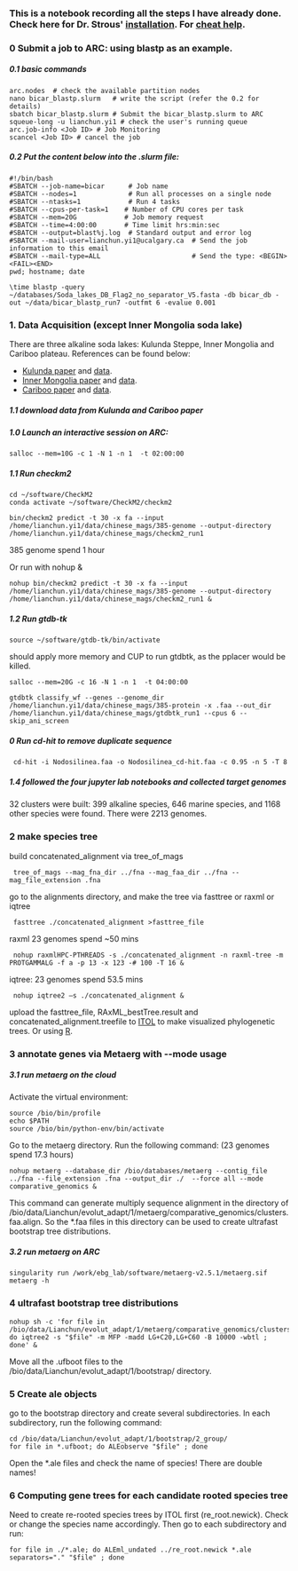 
### This is a notebook recording all the steps I have already done. Check here for Dr. Strous' [installation](https://github.com/kinestetika/cloud-computing-for-microbial-ecology/blob/main/cloud_bio_installs.py). For [cheat help](https://github.com/Wednesdaysama/cheat-sheet/blob/main/cheat%20sheet.md).

### 0 Submit a job to ARC: using blastp as an example.
##### 0.1 basic commands

    arc.nodes  # check the available partition nodes
    nano bicar_blastp.slurm   # write the script (refer the 0.2 for details)  
    sbatch bicar_blastp.slurm # Submit the bicar_blastp.slurm to ARC
    squeue-long -u lianchun.yi1 # check the user's running queue
    arc.job-info <Job ID> # Job Monitoring
    scancel <Job ID> # cancel the job
##### 0.2 Put the content below into the .slurm file:

    #!/bin/bash
    #SBATCH --job-name=bicar      # Job name
    #SBATCH --nodes=1             # Run all processes on a single node
    #SBATCH --ntasks=1            # Run 4 tasks
    #SBATCH --cpus-per-task=1    # Number of CPU cores per task
    #SBATCH --mem=20G            # Job memory request
    #SBATCH --time=4:00:00       # Time limit hrs:min:sec
    #SBATCH --output=blast%j.log  # Standard output and error log
    #SBATCH --mail-user=lianchun.yi1@ucalgary.ca  # Send the job information to this email
    #SBATCH --mail-type=ALL                       # Send the type: <BEGIN><FAIL><END>
    pwd; hostname; date
    
    \time blastp -query ~/databases/Soda_lakes_DB_Flag2_no_separator_V5.fasta -db bicar_db -out ~/data/bicar_blastp_run7 -outfmt 6 -evalue 0.001


### 1. Data Acquisition (except Inner Mongolia soda lake)
There are three alkaline soda lakes: Kulunda Steppe, Inner Mongolia and Cariboo plateau.
References can be found below:

* [Kulunda paper](https://microbiomejournal.biomedcentral.com/articles/10.1186/s40168-018-0548-7#Ack1) and 
[data](https://www.ncbi.nlm.nih.gov/bioproject/PRJNA434545/).
* [Inner Mongolia paper](https://www.frontiersin.org/articles/10.3389/fmicb.2020.01740/full#footnote11) and [data](https://figshare.com/s/9c3cb76f0c9646a30e94).
* [Cariboo paper](https://www.nature.com/articles/s41467-019-12195-5) and [data](https://www.ncbi.nlm.nih.gov/bioproject/?term=PRJNA377096).

##### 1.1 download data from Kulunda and Cariboo paper


##### 1.0 Launch an interactive session on ARC:

    salloc --mem=10G -c 1 -N 1 -n 1  -t 02:00:00


##### 1.1 Run checkm2 

    cd ~/software/CheckM2
    conda activate ~/software/CheckM2/checkm2

    bin/checkm2 predict -t 30 -x fa --input /home/lianchun.yi1/data/chinese_mags/385-genome --output-directory /home/lianchun.yi1/data/chinese_mags/checkm2_run1
385 genome spend 1 hour

Or run with nohup &

    nohup bin/checkm2 predict -t 30 -x fa --input /home/lianchun.yi1/data/chinese_mags/385-genome --output-directory /home/lianchun.yi1/data/chinese_mags/checkm2_run1 &

##### 1.2 Run gtdb-tk    

    source ~/software/gtdb-tk/bin/activate
should apply more memory and CUP to run gtdbtk, as the pplacer would be killed.

    salloc --mem=20G -c 16 -N 1 -n 1  -t 04:00:00

    gtdbtk classify_wf --genes --genome_dir /home/lianchun.yi1/data/chinese_mags/385-protein -x .faa --out_dir /home/lianchun.yi1/data/chinese_mags/gtdbtk_run1 --cpus 6 --skip_ani_screen

##### 0 Run cd-hit to remove duplicate sequence

     cd-hit -i Nodosilinea.faa -o Nodosilinea_cd-hit.faa -c 0.95 -n 5 -T 8

##### 1.4 followed the four jupyter lab notebooks and collected target genomes
32 clusters were built: 399 alkaline species, 646 marine species, and  1168 other species were found.
There were 2213 genomes.

### 2 make species tree 
build concatenated_alignment via tree_of_mags

     tree_of_mags --mag_fna_dir ../fna --mag_faa_dir ../fna --mag_file_extension .fna
go to the alignments directory, and make the tree via fasttree or raxml or iqtree 

     fasttree ./concatenated_alignment >fasttree_file
raxml 23 genomes spend ~50 mins

     nohup raxmlHPC-PTHREADS -s ./concatenated_alignment -n raxml-tree -m PROTGAMMALG -f a -p 13 -x 123 -# 100 -T 16 &
iqtree: 23 genomes spend 53.5 mins

     nohup iqtree2 –s ./concatenated_alignment &
upload the fasttree_file, RAxML_bestTree.result and concatenated_alignment.treefile to [ITOL](https://itol.embl.de/upload.cgi) to make visualized phylogenetic trees. Or using [R](https://posit.cloud/spaces/485061/content/all?sort=name_asc).

### 3 annotate genes via Metaerg with --mode usage
##### 3.1 run metaerg on the cloud
Activate the virtual environment:

    source /bio/bin/profile
    echo $PATH
    source /bio/bin/python-env/bin/activate
Go to the metaerg directory. Run the following command: (23 genomes spend 17.3 hours)

    nohup metaerg --database_dir /bio/databases/metaerg --contig_file ../fna --file_extension .fna --output_dir ./  --force all --mode comparative_genomics &

This command can generate multiply sequence alignment in the directory of /bio/data/Lianchun/evolut_adapt/1/metaerg/comparative_genomics/clusters.faa.align. So the *.faa files in this directory can be used to create ultrafast bootstrap tree distributions.
##### 3.2 run metaerg on ARC
    
    singularity run /work/ebg_lab/software/metaerg-v2.5.1/metaerg.sif metaerg -h
### 4 ultrafast bootstrap tree distributions

    nohup sh -c 'for file in /bio/data/Lianchun/evolut_adapt/1/metaerg/comparative_genomics/clusters.faa.align/*.faa; do iqtree2 -s "$file" -m MFP -madd LG+C20,LG+C60 -B 10000 -wbtl ; done' &
Move all the .ufboot files to the /bio/data/Lianchun/evolut_adapt/1/bootstrap/ directory. 
### 5 Create ale objects
go to the bootstrap directory and create several subdirectories. In each subdirectory, run the following command:

    cd /bio/data/Lianchun/evolut_adapt/1/bootstrap/2_group/
    for file in *.ufboot; do ALEobserve "$file" ; done
Open the *.ale files and check the name of species! There are double names!
### 6 Computing gene trees for each candidate rooted species tree
Need to create re-rooted species trees by ITOL first (re_root.newick). Check or change the species name accordingly. Then go to each subdirectory and run:

    for file in ./*.ale; do ALEml_undated ../re_root.newick *.ale separators="." "$file" ; done
